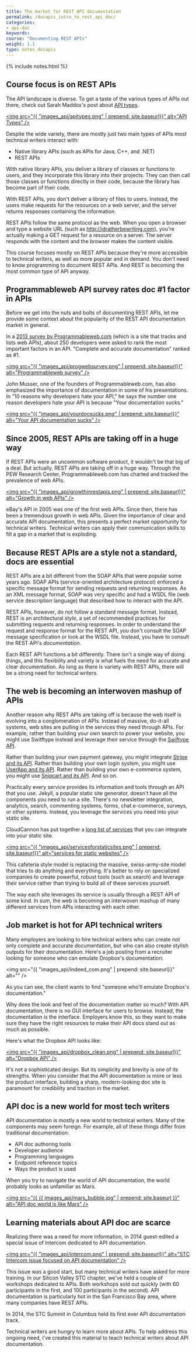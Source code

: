 ```yaml
---
title: The market for REST API documentation
permalink: /docapis_intro_to_rest_api_doc/
categories:
- api-doc
keywords: 
course: "Documenting REST APIs"
weight: 1.1
type: notes_docapis
---
```

{% include notes.html %}

## Course focus is on REST APIs
The API landscape is diverse. To get a taste of the various types of APIs out there, check out Sarah Maddox's post about [API types](https://ffeathers.wordpress.com/2014/02/16/api-types/).

<a href="https://ffeathers.wordpress.com/2014/02/16/api-types/"><img src="{{ "images_api/apitypes.png" | prepend: site.baseurl}}" alt="API Types" /></a>

Despite the wide variety, there are mostly just two main types of APIs most technical writers interact with:

* Native library APIs (such as APIs for Java, C++, and .NET)
* REST APIs

With native library APIs, you deliver a library of classes or functions to users, and they incorporate this library into their projects. They can then call those classes or functions directly in their code, because the library has become part of their code. 

With REST APIs, you don't deliver a library of files to users. Instead, the users make requests for the resources on a web server, and the server returns responses containing the information. 

REST APIs follow the same protocol as the web. When you open a browser and type a website URL (such as http://idratherbewriting.com), you're actually making a GET request for a resource on a server. The server responds with the content and the browser makes the content visible.

This course focuses mostly on REST APIs because they're more accessible to technical writers, as well as more popular and in demand. You don't need to know programming to document REST APIs. And REST is becoming the most common type of API anyway.

## Programmableweb API survey rates doc #1 factor in APIs

Before we get into the nuts and bolts of documenting REST APIs, let me provide some context about the popularity of the REST API documentation market in general.

In a [2013 survey by Programmableweb.com](http://www.programmableweb.com/news/api-consumers-want-reliability-documentation-and-community/2013/01/07) (which is a site that tracks and lists web APIs), about 250 developers were asked to rank the most important factors in an API. "Complete and accurate documentation" ranked as #1.

<a href="http://www.programmableweb.com/news/api-consumers-want-reliability-documentation-and-community/2013/01/07"><img src="{{ "images_api/progwebsurvey.png" | prepend: site.baseurl}}" alt="Programmableweb survey" /></a>

John Musser, one of the founders of Programmableweb.com, has also emphasized the importance of documentation in some of his presentations. In "10 reasons why developers hate your API," he says the number one reason developers hate your API is because "Your documentation sucks."

<a href="http://www.slideshare.net/jmusser/ten-reasons-developershateyourapi"><img src="{{ "images_api/yourdocsucks.png" | prepend: site.baseurl}}" alt="Your API documentation sucks" /></a>

## Since 2005, REST APIs are taking off in a huge way

If REST APIs were an uncommon software product, it wouldn't be that big of a deal. But actually, REST APIs are taking off in a huge way. Through the PEW Research Center, Programmableweb.com has charted and tracked the prevalence of web APIs.

<a href="http://www.slideshare.net/programmableweb/web-api-growthsince2005"><img src="{{ "images_api/growthinrestapis.png" | prepend: site.baseurl}}" alt="Growth in web APIs" /></a>

eBay's API in 2005 was one of the first web APIs. Since then, there has been a tremendous growth in web APIs. Given the importance of clear and accurate API documentation, this presents a perfect market opportunity for technical writers. Technical writers can apply their communication skills to fill a gap in a market that is exploding.

## Because REST APIs are a style not a standard, docs are essential

REST APIs are a bit different from the SOAP APIs that were popular some years ago. SOAP APIs (service-oriented architecture protocol) enforced a specific message format for sending requests and returning responses. As an XML message format, SOAP was very specific and had a WSDL file (web service description language) that described how to interact with the API.

REST APIs, however, do not follow a standard message format. Instead, REST is an architectural *style*, a set of recommended practices for submitting requests and returning responses. In order to understand the request and response format for the REST API, you don't consult the SOAP message specification or look at the WSDL file. Instead, you have to consult the REST API's *documentation*.

Each REST API functions a bit differently. There isn't a single way of doing things, and this flexibility and variety is what fuels the need for accurate and clear documentation. As long as there is variety with REST APIs, there will be a strong need for technical writers.

## The web is becoming an interwoven mashup of APIs

Another reason why REST APIs are taking off is because the web itself is evolving into a conglomeration of APIs. Instead of massive, do-it-all systems, web sites are pulling in the services they need through APIs. For example, rather than building your own search to power your website, you might use Switftype instead and leverage their service through the [Swiftype API](https://swiftype.com/developers).

Rather than building your own payment gateway, you might integrate [Stripe and its API](https://stripe.com/docs/api). Rather than building your own login system, you might use [UserApp and its API](https://app.userapp.io/#/docs/). Rather than building your own e-commerce system, you might use [Snipcart and its API](http://docs.snipcart.com/api-reference/introduction). And so on.

Practically every service provides its information and tools through an API that you use. Jekyll, a popular static site generator, doesn't have all the components you need to run a site. There's no newsletter integration, analytics, search, commenting systems, forms, chat e-commerce, surveys, or other systems. Instead, you leverage the services you need into your static site.

CloudCannon has put together a [long list of services](http://cloudcannon.com/tips/2014/12/12/the-ultimate-list-of-services-for-static-websites.html) that you can integrate into your static site.

<a href="http://cloudcannon.com/tips/2014/12/12/the-ultimate-list-of-services-for-static-websites.html"><img src="{{ "images_api/servicesforstaticsites.png" | prepend: site.baseurl}}" alt="services for static websites" /></a>

This cafeteria style model is replacing the massive, swiss-army-site model that tries to do anything and everything. It's better to rely on specialized companies to create powerful, robust tools (such as search) and leverage their service rather than trying to build all of these services yourself.

The way each site leverages its service is usually through a REST API of some kind. In sum, the web is becoming an interwoven mashup of many different services from APIs interacting with each other.

## Job market is hot for API technical writers

Many employers are looking to hire technical writers who can create not only complete and accurate documentation, but who can also create stylish outputs for their documentation. Here's a job posting from a recruiter looking for someone who can emulate Dropbox's documentation:

<img src="{{ "images_api/indeed_com.png" | prepend: site.baseurl}}" alt="" />

As you can see, the client wants to find "someone who'll emulate Dropbox's documentation."

Why does the look and feel of the documentation matter so much? With API documentation, there is no GUI interface for users to browse. Instead, the documentation *is* the interface. Employers know this, so they want to make sure they have the right resources to make their API docs stand out as much as possible.

Here's what the Dropbox API looks like: 

<a href="https://www.dropbox.com/developers/sync/start/android"><img src="{{ "images_api/dropbox_clean.png" | prepend: site.baseurl}}" alt="Dropbox API" /></a>

It's not a sophisticated design. But its simplicity and brevity is one of its strengths. When you consider that the API documentation is more or less the product interface, building a sharp, modern-looking doc site is paramount for credibility and traction in the market.

## API doc is a new world for most tech writers

API documentation is mostly a new world to technical writers. Many of the components may seem foreign. For example, all of these things differ from traditional documentation:

* API doc authoring tools
* Developer audience
* Programming languages
* Endpoint reference topics
* Ways the product is used

When you try to navigate the world of API documentation, the world probably looks as unfamiliar as Mars.

<a href="http://bit.ly/ZFYI0T"><img src="{{ {{ images_api/mars_bubble.jpg" | prepend: site.baseurl }}" alt="API doc world is like Mars" /></a>

## Learning materials about API doc are scarce

Realizing there was a need for more information, in 2014 guest-edited a special issue of Intercom dedicated to API documentation.

<a href="http://bit.ly/stcintercomapiissue"><img src="{{ "images_api/intercom.png" | prepend: site.baseurl}}" alt="STC Intercom issue focused on API documentation" /></a> 

This issue was a good start, but many technical writers have asked for more training. In our Silicon Valley STC chapter, we've held a couple of workshops dedicated to APIs. Both workshops sold out quickly (with 60 participants in the first, and 100 participants in the second). API documentation is particularly hot in the San Francisco Bay area, where many companies have REST APIs.

In 2014, the STC Summit in Columbus held its first ever API documentation track.

Technical writers are hungry to learn more about APIs. To help address this ongoing need, I've created this material to teach technical writers about API documentation. 

